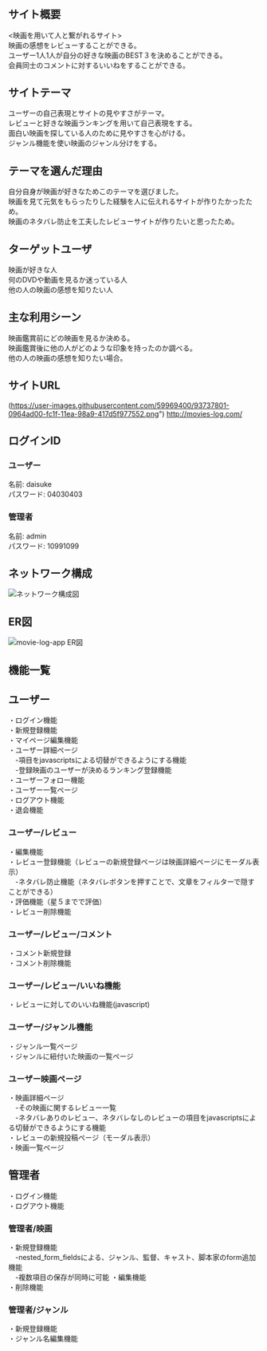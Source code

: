 # <movie-log-app>

## サイト概要
<映画を用いて人と繋がれるサイト><br/>
映画の感想をレビューすることができる。<br/>
ユーザー1人1人が自分の好きな映画のBEST３を決めることができる。<br/>
会員同士のコメントに対するいいねをすることができる。<br/>

## サイトテーマ
ユーザーの自己表現とサイトの見やすさがテーマ。<br/>
レビューと好きな映画ランキングを用いて自己表現をする。<br/>
面白い映画を探している人のために見やすさを心がける。<br/>
ジャンル機能を使い映画のジャンル分けをする。<br/>

## テーマを選んだ理由
自分自身が映画が好きなためこのテーマを選びました。<br/>
映画を見て元気をもらったりした経験を人に伝えれるサイトが作りたかったため。<br/>
映画のネタバレ防止を工夫したレビューサイトが作りたいと思ったため。<br/>

## ターゲットユーザ
映画が好きな人<br/>
何のDVDや動画を見るか迷っている人<br/>
他の人の映画の感想を知りたい人<br/>

## 主な利用シーン
映画鑑賞前にどの映画を見るか決める。<br/>
映画鑑賞後に他の人がどのような印象を持ったのか調べる。<br/>
他の人の映画の感想を知りたい場合。<br/>

## サイトURL
(https://user-images.githubusercontent.com/59969400/93737801-0964ad00-fc1f-11ea-98a9-417d5f977552.png")
http://movies-log.com/

## ログインID
### ユーザー
名前: daisuke<br/>
パスワード: 04030403<br/>

### 管理者
名前: admin<br/>
パスワード: 10991099<br/>

## ネットワーク構成
![ネットワーク構成図](https://user-images.githubusercontent.com/59969400/88476774-0c705380-cf76-11ea-80a0-d1dcb7ef2255.png)


## ER図
![movie-log-app ER図](https://user-images.githubusercontent.com/59969400/87900877-88f3c580-ca90-11ea-9c85-eabff7114e7d.png)

## 機能一覧

## ユーザー
・ログイン機能<br/>
・新規登録機能<br/>
・マイページ編集機能<br/>
・ユーザー詳細ページ<br/>
　-項目をjavascriptsによる切替ができるようにする機能<br/>
　-登録映画のユーザーが決めるランキング登録機能<br/>
・ユーザーフォロー機能<br/>
・ユーザー一覧ページ<br/>
・ログアウト機能<br/>
・退会機能<br/>
### ユーザー/レビュー
・編集機能<br/>
・レビュー登録機能（レビューの新規登録ページは映画詳細ページにモーダル表示）<br/>
　-ネタバレ防止機能（ネタバレボタンを押すことで、文章をフィルターで隠すことができる）<br/>
・評価機能（星５までで評価）<br/>
・レビュー削除機能<br/>
### ユーザー/レビュー/コメント
・コメント新規登録<br/>
・コメント削除機能<br/>
### ユーザー/レビュー/いいね機能
・レビューに対してのいいね機能(javascript)<br/>
### ユーザー/ジャンル機能
・ジャンル一覧ページ<br/>
・ジャンルに紐付いた映画の一覧ページ<br/>
### ユーザー映画ページ
・映画詳細ページ<br/>
　-その映画に関するレビュー一覧<br/>
　-ネタバレありのレビュー、ネタバレなしのレビューの項目をjavascriptsによる切替ができるようにする機能<br/>
・レビューの新規投稿ページ（モーダル表示）<br/>
・映画一覧ページ<br/>

## 管理者
・ログイン機能<br/>
・ログアウト機能<br/>
### 管理者/映画
・新規登録機能<br/>
　-nested_form_fieldsによる、ジャンル、監督、キャスト、脚本家のform追加機能<br/>
　-複数項目の保存が同時に可能
・編集機能<br/>
・削除機能<br/>
### 管理者/ジャンル
・新規登録機能<br/>
・ジャンル名編集機能<br/>


